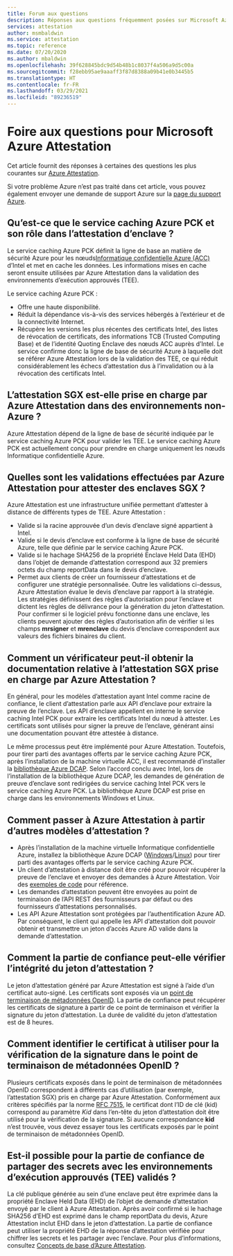 ```yaml
---
title: Forum aux questions
description: Réponses aux questions fréquemment posées sur Microsoft Azure Attestation
services: attestation
author: msmbaldwin
ms.service: attestation
ms.topic: reference
ms.date: 07/20/2020
ms.author: mbaldwin
ms.openlocfilehash: 39f628845bdc9d54b48b1c8037f4a506a9d5c00a
ms.sourcegitcommit: f28ebb95ae9aaaff3f87d8388a09b41e0b3445b5
ms.translationtype: HT
ms.contentlocale: fr-FR
ms.lasthandoff: 03/29/2021
ms.locfileid: "89236519"
---
```

# <a name="frequently-asked-questions-for-microsoft-azure-attestation"></a>Foire aux questions pour Microsoft Azure Attestation

Cet article fournit des réponses à certaines des questions les plus courantes sur [Azure Attestation](overview.md).

Si votre problème Azure n’est pas traité dans cet article, vous pouvez également envoyer une demande de support Azure sur la [page du support Azure](https://azure.microsoft.com/support/options/).

## <a name="what-is-azure-pck-caching-service-and-its-role-in-enclave-attestation"></a>Qu’est-ce que le service caching Azure PCK et son rôle dans l’attestation d’enclave ?

Le service caching Azure PCK définit la ligne de base an matière de sécurité Azure pour les nœuds[Informatique confidentielle Azure (ACC)](../confidential-computing/overview.md) d’Intel et met en cache les données. Les informations mises en cache seront ensuite utilisées par Azure Attestation dans la validation des environnements d’exécution approuvés (TEE).  

Le service caching Azure PCK :
   - Offre une haute disponibilité. 
   - Réduit la dépendance vis-à-vis des services hébergés à l’extérieur et de la connectivité Internet.
   - Récupère les versions les plus récentes des certificats Intel, des listes de révocation de certificats, des informations TCB (Trusted Computing Base) et de l’identité Quoting Enclave des nœuds ACC auprès d’Intel. Le service confirme donc la ligne de base de sécurité Azure à laquelle doit se référer Azure Attestation lors de la validation des TEE, ce qui réduit considérablement les échecs d’attestation dus à l’invalidation ou à la révocation des certificats Intel.  

## <a name="is-sgx-attestation-supported-by-azure-attestation-in-non-azure-environments"></a>L’attestation SGX est-elle prise en charge par Azure Attestation dans des environnements non-Azure ?

Azure Attestation dépend de la ligne de base de sécurité indiquée par le service caching Azure PCK pour valider les TEE. Le service caching Azure PCK est actuellement conçu pour prendre en charge uniquement les nœuds Informatique confidentielle Azure. 

## <a name="what-validations-does-azure-attestation-perform-for-attesting-sgx-enclaves"></a>Quelles sont les validations effectuées par Azure Attestation pour attester des enclaves SGX ?

Azure Attestation est une infrastructure unifiée permettant d’attester à distance de différents types de TEE. Azure Attestation :

   - Valide si la racine approuvée d’un devis d’enclave signé appartient à Intel.
   - Valide si le devis d’enclave est conforme à la ligne de base de sécurité Azure, telle que définie par le service caching Azure PCK.
   - Valide si le hachage SHA256 de la propriété Enclave Held Data (EHD) dans l’objet de demande d’attestation correspond aux 32 premiers octets du champ reportData dans le devis d’enclave.
   - Permet aux clients de créer un fournisseur d’attestations et de configurer une stratégie personnalisée. Outre les validations ci-dessus, Azure Attestation évalue le devis d’enclave par rapport à la stratégie. Les stratégies définissent des règles d’autorisation pour l’enclave et dictent les règles de délivrance pour la génération du jeton d’attestation. Pour confirmer si le logiciel prévu fonctionne dans une enclave, les clients peuvent ajouter des règles d’autorisation afin de vérifier si les champs **mrsigner** et **mrenclave** du devis d’enclave correspondent aux valeurs des fichiers binaires du client.

## <a name="how-can-a-verifier-obtain-the-collateral-for-sgx-attestation-supported-by-azure-attestation"></a>Comment un vérificateur peut-il obtenir la documentation relative à l’attestation SGX prise en charge par Azure Attestation ?

En général, pour les modèles d’attestation ayant Intel comme racine de confiance, le client d’attestation parle aux API d’enclave pour extraire la preuve de l’enclave. Les API d’enclave appellent en interne le service caching Intel PCK pour extraire les certificats Intel du nœud à attester. Les certificats sont utilisés pour signer la preuve de l’enclave, générant ainsi une documentation pouvant être attestée à distance.  

Le même processus peut être implémenté pour Azure Attestation. Toutefois, pour tirer parti des avantages offerts par le service caching Azure PCK, après l’installation de la machine virtuelle ACC, il est recommandé d’installer la [bibliothèque Azure DCAP](https://www.nuget.org/packages/Microsoft.Azure.DCAP). Selon l’accord conclu avec Intel, lors de l’installation de la bibliothèque Azure DCAP, les demandes de génération de preuve d’enclave sont redirigées du service caching Intel PCK vers le service caching Azure PCK. La bibliothèque Azure DCAP est prise en charge dans les environnements Windows et Linux.

## <a name="how-to-shift-to-azure-attestation-from-other-attestation-models"></a>Comment passer à Azure Attestation à partir d’autres modèles d’attestation ?

- Après l’installation de la machine virtuelle Informatique confidentielle Azure, installez la bibliothèque Azure DCAP ([Windows](https://www.nuget.org/packages/Microsoft.Azure.DCAP/)/[Linux](https://packages.microsoft.com/ubuntu/18.04/prod/pool/main/a/az-dcap-client/)) pour tirer parti des avantages offerts par le service caching Azure PCK.
- Un client d’attestation à distance doit être créé pour pouvoir récupérer la preuve de l’enclave et envoyer des demandes à Azure Attestation. Voir des [exemples de code](/samples/browse/?expanded=azure&terms=attestation) pour référence. 
- Les demandes d’attestation peuvent être envoyées au point de terminaison de l’API REST des fournisseurs par défaut ou des fournisseurs d’attestations personnalisés. 
- Les API Azure Attestation sont protégées par l’authentification Azure AD. Par conséquent, le client qui appelle les API d’attestation doit pouvoir obtenir et transmettre un jeton d’accès Azure AD valide dans la demande d’attestation. 

## <a name="how-can-the-relying-party-verify-the-integrity-of-attestation-token"></a>Comment la partie de confiance peut-elle vérifier l’intégrité du jeton d’attestation ?

Le jeton d’attestation généré par Azure Attestation est signé à l’aide d’un certificat auto-signé. Les certificats sont exposés via un [point de terminaison de métadonnées OpenID](/rest/api/attestation/metadataconfiguration/get). La partie de confiance peut récupérer les certificats de signature à partir de ce point de terminaison et vérifier la signature du jeton d’attestation. La durée de validité du jeton d’attestation est de 8 heures. 

## <a name="how-to-identify-the-certificate-to-be-used-for-signature-verification-from-the-openid-metadata-endpoint"></a>Comment identifier le certificat à utiliser pour la vérification de la signature dans le point de terminaison de métadonnées OpenID ?

Plusieurs certificats exposés dans le point de terminaison de métadonnées OpenID correspondent à différents cas d’utilisation (par exemple, l’attestation SGX) pris en charge par Azure Attestation. Conformément aux critères spécifiés par la norme [RFC 7515](https://tools.ietf.org/html/rfc7515), le certificat dont l’ID de clé (kid) correspond au paramètre *Kid* dans l’en-tête du jeton d’attestation doit être utilisé pour la vérification de la signature. Si aucune correspondance **kid** n’est trouvée, vous devez essayer tous les certificats exposés par le point de terminaison de métadonnées OpenID.

## <a name="is-it-possible-for-the-relying-party-to-share-secrets-with-the-validated-trusted-execution-environments-tees"></a>Est-il possible pour la partie de confiance de partager des secrets avec les environnements d’exécution approuvés (TEE) validés ?

La clé publique générée au sein d’une enclave peut être exprimée dans la propriété Enclave Held Data (EHD) de l’objet de demande d’attestation envoyé par le client à Azure Attestation. Après avoir confirmé si le hachage SHA256 d’EHD est exprimé dans le champ reportData du devis, Azure Attestation inclut EHD dans le jeton d’attestation. La partie de confiance peut utiliser la propriété EHD de la réponse d’attestation vérifiée pour chiffrer les secrets et les partager avec l’enclave. Pour plus d’informations, consultez [Concepts de base d’Azure Attestation](basic-concepts.md).
